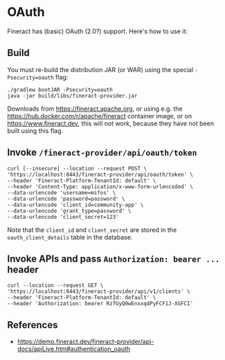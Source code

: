 # OAuth

Fineract has (basic) OAuth (2.0?) support.  Here's how to use it:

## Build

You must re-build the distribution JAR (or WAR) using the special `-Psecurity=oauth` flag:

    ./gradlew bootJAR -Psecurity=oauth
    java -jar build/libs/fineract-provider.jar

Downloads from https://fineract.apache.org, or using e.g. the https://hub.docker.com/r/apache/fineract container image, or on https://www.fineract.dev, this will not work, because they have not been built using this flag.


## Invoke `/fineract-provider/api/oauth/token`

    curl [--insecure] --location --request POST \
    'https://localhost:8443/fineract-provider/api/oauth/token' \
    --header 'Fineract-Platform-TenantId: default' \
    --header 'Content-Type: application/x-www-form-urlencoded' \
    --data-urlencode 'username=mifos' \
    --data-urlencode 'password=password' \
    --data-urlencode 'client_id=community-app' \
    --data-urlencode 'grant_type=password' \
    --data-urlencode 'client_secret=123'

Note that the `client_id` and `client_secret` are stored in the `oauth_client_details` table in the database.


## Invoke APIs and pass `Authorization: bearer ...` header

    curl --location --request GET \
    'https://localhost:8443/fineract-provider/api/v1/clients' \
    --header 'Fineract-Platform-TenantId: default' \
    --header 'Authorization: bearer RzfUyQ0wEnxxq4PyFCF1J-XGFCI'


## References

* https://demo.fineract.dev/fineract-provider/api-docs/apiLive.htm#authentication_oauth
